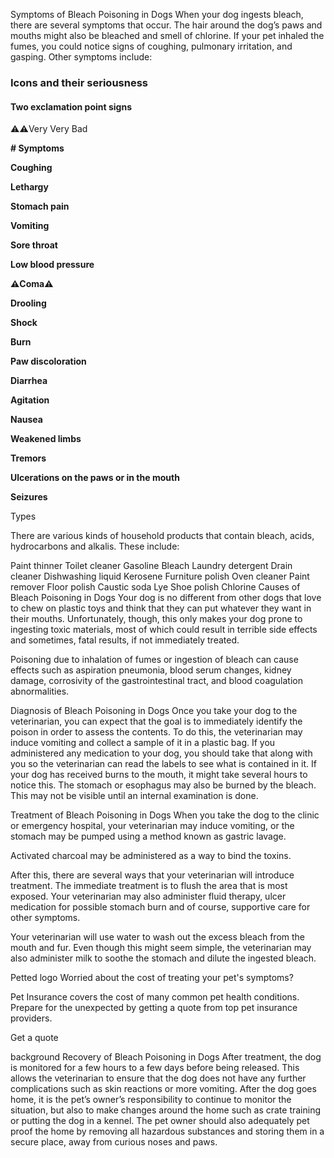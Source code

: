 Symptoms of Bleach Poisoning in Dogs
When your dog ingests bleach, there are several symptoms that occur. The hair around the dog’s paws and mouths might also be bleached and smell of chlorine. If your pet inhaled the fumes, you could notice signs of coughing, pulmonary irritation, and gasping. Other symptoms include:
### Icons and their seriousness
#### Two exclamation point signs 
⚠️⚠️Very Very Bad

**# Symptoms**

**Coughing**

**Lethargy**

**Stomach pain**

**Vomiting**

**Sore throat**

**Low blood pressure**

**⚠️Coma⚠️**

**Drooling**

**Shock**

**Burn**

**Paw discoloration**

**Diarrhea**

**Agitation**

**Nausea**

**Weakened limbs**

**Tremors**

**Ulcerations on the paws or in the mouth**

**Seizures**

Types

There are various kinds of household products that contain bleach, acids, hydrocarbons and alkalis. These include:

Paint thinner
Toilet cleaner
Gasoline
Bleach
Laundry detergent
Drain cleaner
Dishwashing liquid
Kerosene
Furniture polish
Oven cleaner
Paint remover
Floor polish
Caustic soda
Lye
Shoe polish
Chlorine
Causes of Bleach Poisoning in Dogs
Your dog is no different from other dogs that love to chew on plastic toys and think that they can put whatever they want in their mouths. Unfortunately, though, this only makes your dog prone to ingesting toxic materials, most of which could result in terrible side effects and sometimes, fatal results, if not immediately treated. 

Poisoning due to inhalation of fumes or ingestion of bleach can cause effects such as aspiration pneumonia, blood serum changes, kidney damage, corrosivity of the gastrointestinal tract, and blood coagulation abnormalities.

Diagnosis of Bleach Poisoning in Dogs
Once you take your dog to the veterinarian, you can expect that the goal is to immediately identify the poison in order to assess the contents. To do this, the veterinarian may induce vomiting and collect a sample of it in a plastic bag. If you administered any medication to your dog, you should take that along with you so the veterinarian can read the labels to see what is contained in it. If your dog has received burns to the mouth, it might take several hours to notice this. The stomach or esophagus may also be burned by the bleach. This may not be visible until an internal examination is done.

Treatment of Bleach Poisoning in Dogs
When you take the dog to the clinic or emergency hospital, your veterinarian may induce vomiting, or the stomach may be pumped using a method known as gastric lavage. 

 Activated charcoal may be administered as a way to bind the toxins.

After this, there are several ways that your veterinarian will introduce treatment. The immediate treatment is to flush the area that is most exposed. Your veterinarian may also administer fluid therapy, ulcer medication for possible stomach burn and of course, supportive care for other symptoms. 

Your veterinarian will use water to wash out the excess bleach from the mouth and fur. Even though this might seem simple, the veterinarian may also administer milk to soothe the stomach and dilute the ingested bleach.

Petted logo
Worried about the cost of treating your pet's symptoms?

Pet Insurance covers the cost of many common pet health conditions. Prepare for the unexpected by getting a quote from top pet insurance providers.

Get a quote

background
Recovery of Bleach Poisoning in Dogs
After treatment, the dog is monitored for a few hours to a few days before being released. This allows the veterinarian to ensure that the dog does not have any further complications such as skin reactions or more vomiting. After the dog goes home, it is the pet’s owner’s responsibility to continue to monitor the situation, but also to make changes around the home such as crate training or putting the dog in a kennel. The pet owner should also adequately pet proof the home by removing all hazardous substances and storing them in a secure place, away from curious noses and paws.

